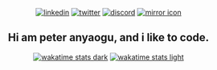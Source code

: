 <!--
## 📰 Recent Articles

- [Verifying OTP On-Chain with Phala Phat Functions](https://mirror.xyz/anyaogu.eth/5Ejt15zwbVokWlD32fPY8cJFmU5w0rmkmiC2XG_fmmI)
- [Phala Turbo Repo: Kickstart Your Phala Network Development](https://mirror.xyz/anyaogu.eth/dorFXynNttF2AFmZx1nJ1XEKZ7eYfvAgA75bCIciIng)
- [Interoperable Lending with Zero Knowledge Proofs](https://mirror.xyz/anyaogu.eth/nRL9JKcUH7NJu1hD0M6jNeaU2U6o3Wkf4WHDCxp6t8k)
- [NFT gated web3 application using polybase, whal3s NFT validation utility, and react query](https://mirror.xyz/anyaogu.eth/Pf__G5CTqExqXYpbrjQcUfr6mMiJaDf1GCGMAn7TWro)
- [Liquidity Fragmentation in DeFi](https://mirror.xyz/anyaogu.eth/IKhk4L9G0egR5-88gIGXmU9pnZijsJmBf7RAPuu4i1A)
- [unblocking creative ownership with Web3 social](https://mirror.xyz/anyaogu.eth/N8-rCYjxKRw6rq-v1gaYeI_QBwCajRYZjQbjDx0KPTw)


-->
<div align="center">

[![linkedin](https://img.shields.io/badge/linkedin-0A66C2?style=for-the-badge&logo=linkedin&logoColor=FFFFFF)](https://linkedin.com/in/anyaogu/)
[![twitter](https://img.shields.io/badge/-twitter-1DA1F2?style=for-the-badge&logo=twitter&logoColor=FFFFFF)](https://twitter.com/peteranyaogu/)
[![discord](https://img.shields.io/badge/-Discord-5865F2?style=for-the-badge&logo=discord&logoColor=FFFFFF)](https://discordapp.com/users/700327336507080734)
[![mirror icon][1.2]][2]


## Hi am peter anyaogu, and i like to code.
<!---
[![website](https://img.shields.io/badge/-website-4285F4?style=for-the-badge&logo=googlechrome&logoColor=FFFFFF)](https://anyaogu.eth.limo)



[![Dark Stats](https://github-readme-stats.vercel.app/api?username=peteruche21&theme=github_dark&card_width=495&hide_title=true&show_icons=true&rank_icon=github#gh-dark-mode-only)](https://github.com/peteruche21/github-readme#gh-dark-mode-only)
[![Light Stats](https://github-readme-stats.vercel.app/api?username=peteruche21&theme=github_light&card_width=495&hide_title=true&show_icons=true&rank_icon=github#gh-light-mode-only)](https://github.com/peteruche21/github-readme#gh-light-mode-only)


[![Coding Stats Dark](https://github-readme-stats.vercel.app/api/top-langs/?username=peteruche21&langs_count=5&theme=github_dark&hide_title=true&hide=html,css,scss,dart,cmake,kotlin,makefile,swift&layout=donut#gh-dark-mode-only)](https://github.com/peteruche21/github-readme#gh-dark-mode-only)
[![Coding Stats Light](https://github-readme-stats.vercel.app/api/top-langs/?username=peteruche21&langs_count=5&theme=github_light&hide_title=true&hide=html,css,scss,dart,cmake,kotlin,makefile,swift&layout=donut#gh-light-mode-only)](https://github.com/peteruche21/github-readme#gh-light-mode-only)

-->


[![wakatime stats dark](https://ximon-readme-stats.vercel.app/api/wakatime?username=peteruche21&langs_count=5&hide=json,tsconfig,javascript,html,css,scss,cmake,kotlin,makefile,swift,yaml,toml&theme=github_dark&hide_title=true&range=last_7_days#gh-dark-mode-only)](https://github.com/ximon-x/github-readme#gh-dark-mode-only)
[![wakatime stats light](https://ximon-readme-stats.vercel.app/api/wakatime?username=peteruche21&langs_count=5&hide=json,tsconfig,javascript,html,css,scss,cmake,kotlin,makefile,swift,yaml,toml&theme=github_light&hide_title=true&range=last_7_days#gh-light-mode-only)](https://github.com/ximon-x/github-readme#gh-light-mode-only)

</div>

<!---

<div align="center">

![RUST](https://img.shields.io/badge/Rust-363636?style=flat&logo=rust&logoColor=ffffff)
![TYPESCRIPT](https://img.shields.io/badge/Typescript-363636?style=flat&logo=typescript&logoColor=ffffff)
![SOLIDITY](https://img.shields.io/badge/Solidity-363636?style=flat&logo=solidity&logoColor=ffffff)
![PYTHON](https://img.shields.io/badge/Python-363636?style=flat&logo=python&logoColor=ffffff)
![DART](https://img.shields.io/badge/Dart-363636?style=flat&logo=dart&logoColor=ffffff)

-->


<!---
![NEXT.js](https://img.shields.io/badge/Next.js-363636?style=flat&logo=next.js&logoColor=ffffff)
![React.js](https://img.shields.io/badge/React-363636?style=flat&logo=react&logoColor=ffffff)
![Tailwind](https://img.shields.io/badge/Tailwind-363636?style=flat&logo=tailwindcss&logoColor=ffffff)
![DAISYUI](https://img.shields.io/badge/DaisyUI-363636?style=flat&logo=daisyui&logoColor=ffffff)
![GRAPHQL](https://img.shields.io/badge/Graphql-363636?style=flat&logo=graphql&logoColor=ffffff)
![NODE](https://img.shields.io/badge/NodeJS-363636?style=flat&logo=node.js&logoColor=ffffff)
![MD](https://img.shields.io/badge/Markdown-363636?style=flat&logo=markdown&logoColor=ffffff)

![ETHEREUM](https://img.shields.io/badge/Ethereum-3C3C3D?style=flat&logo=ethereum&logoColor=ffffff)
![IPFS](https://img.shields.io/badge/IPFS-3C3C3D?style=flat&logo=ipfs&logoColor=ffffff)
![MONGODB](https://img.shields.io/badge/Mongodb-3C3C3D?style=flat&logo=mongodb&logoColor=ffffff)
![POSTGRES](https://img.shields.io/badge/Postgres-3C3C3D?style=flat&logo=postgresql&logoColor=ffffff)
![DOCKER](https://img.shields.io/badge/Docker-3C3C3D?style=flat&logo=docker&logoColor=ffffff)
![GIT Actions](https://img.shields.io/badge/CI-Github-FCC624?style=flat&logo=githubactions&logoColor=ffffff)
![GCP](https://img.shields.io/badge/cloud-GCP-FCC624?style=flat&logo=googlecloud&logoColor=ffffff)
![MACOS](https://img.shields.io/badge/OS-MacOS-FCC624?style=flat&logo=apple&logoColor=ffffff)
![SHELL](https://img.shields.io/badge/shell-Fish-FCC624?style=flat&logo=gnubash&logoColor=ffffff)
-->
</div>

[2]: https://www.mirror.xyz/anyaogu.eth (mirror.xyz)

[1.2]: https://ik.imagekit.io/p3buruum5/readme/mirror.png?tr=w-75

<!--

But more importantly, keeping these things in mind.

- 0) Keep it simple
Simplicity > complex, even if complex sells better. Don't overcomplicate your solutions. Simple code is easier to understand, maintain, and evolve. Remember KISS (Keep It Simple, Stupid)!
 
> 👉 Why it matters: Complex systems are prone to bugs and are harder to scale. By keeping things simple, you're setting yourself and your team up for long-term success.
 
- 1) Write clear code
Nothing beats a clear code structure. Always write code for humans first, machines second. Use meaningful variable names, add comments where necessary, and structure your code logically.
 
> 👉 Pro tip: Imagine explaining your code to a developer outside your team. If you can't do it easily, it's probably not clear enough.
 
- 2) Tests aren't optional
Automated tests are a force multiplier. Build robust test suites from day one. They catch bugs early, serve as documentation, and give you confidence when refactoring.
 
> 👉 Did you know: According to a study by IBM, fixing a bug found during the testing phase costs 15 times more than fixing it during the design phase.
 
- 3) Design for flexibility
Make your code flexible for future changes. Loose coupling between components allows for easier modifications and extensions. Think of your code as a living entity that will evolve over time.
 
> 👉 Example: Service-oriented architecture allows teams to work independently and evolve their services without breaking the entire system.
 
- 4) Never stop learning
Whether it's old concepts or new technologies, stay hungry for knowledge. Experiment with new languages, frameworks, and techniques. The tech world moves fast, and continuous learning is your best defense against that.
 
> 👉 Tip: Dedicate at least 10% of your work week to learning something new.
 
- 5) Work as a team
Software development is a team sport. Succeed or fail together. Share knowledge, give and receive feedback. Remember, alone you go faster, but together you go further.
 
> 👉 Fun fact: Studies show that diverse teams make better decisions 87% of the time (no surprises here).
 
- 6) Optimize only when needed
Don't over-engineer everything from the start. Follow the motto: make it work, make it right, make it fast - in that order. Premature optimization is the root of all evil in programming.
 
> 👉 Quote to remember: "We should forget about small efficiencies, say about 97% of the time: premature optimization is the root of all evil." - Donald Knuth
 
- 7) Automation scales
Build tools to avoid repetitive work. Whether it's snippets, scripts, or full-fledged apps, anything that saves time in a common process can yield significant benefits in the long run.
 
> 👉 Case study: I personally heavily invest in automation. Deployment pipelines, testing frameworks, and monitoring systems save countless hours of manual work.
 
- 8) When to start coding
Gather clear requirements before writing a single line of code. Unclear requirements lead to unclear code and wasted effort. Spend time understanding the problem before jumping to solutions.
 
> 👉 Statistic: According to the Project Management Institute, 39% of projects fail due to inadequate or poor requirements management.
 
- 9) Work hard, have fun, make history
Software engineering is both a science and an art. Take pride in your work, seek out stimulating problems to solve, but don't forget to enjoy the process. Your passion will shine through in your code.
 
> 👉 Remember: Happy developers write better code!

> These principles are credited to - Alexandre Zajac and they are here to remind myself to always do better in areas i can.
